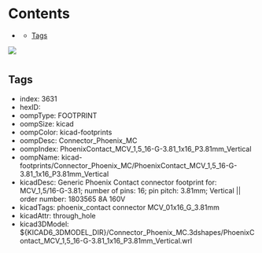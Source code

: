 



Contents
========

* [](#)
	* [Tags](#tags)
  
![][im]
# 

## Tags

- index: 3631
- hexID: 
- oompType: FOOTPRINT
- oompSize: kicad
- oompColor: kicad-footprints
- oompDesc: Connector_Phoenix_MC
- oompIndex: PhoenixContact_MCV_1,5_16-G-3.81_1x16_P3.81mm_Vertical
- oompName: kicad-footprints/Connector_Phoenix_MC/PhoenixContact_MCV_1,5_16-G-3.81_1x16_P3.81mm_Vertical
- kicadDesc: Generic Phoenix Contact connector footprint for: MCV_1,5/16-G-3.81; number of pins: 16; pin pitch: 3.81mm; Vertical || order number: 1803565 8A 160V
- kicadTags: phoenix_contact connector MCV_01x16_G_3.81mm
- kicadAttr: through_hole
- kicad3DModel: ${KICAD6_3DMODEL_DIR}/Connector_Phoenix_MC.3dshapes/PhoenixContact_MCV_1,5_16-G-3.81_1x16_P3.81mm_Vertical.wrl



[im]: image.png
